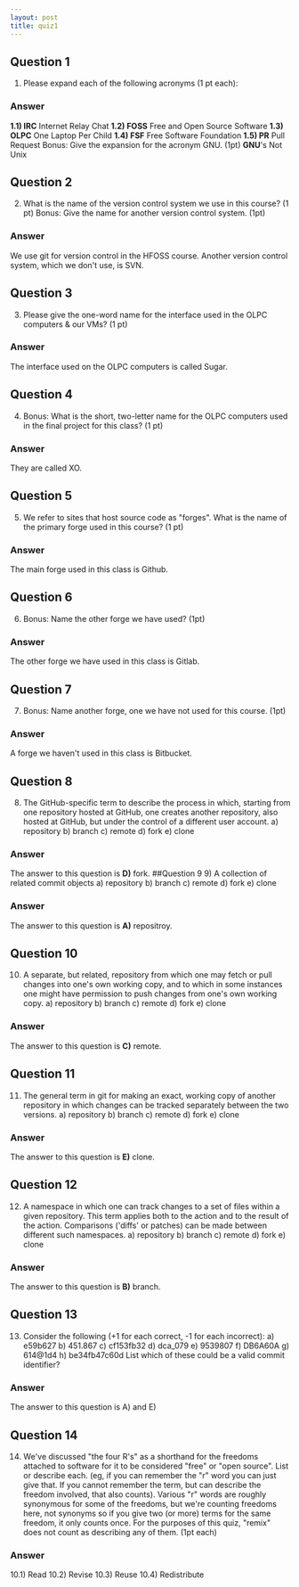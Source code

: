 ```yaml
---
layout: post
title: quiz1
---
```

## Question 1
1) Please expand each of the following acronyms (1 pt each):
### Answer
**1.1) IRC** Internet Relay Chat
**1.2) FOSS** Free and Open Source Software
**1.3) OLPC** One Laptop Per Child
**1.4) FSF** Free Software Foundation
**1.5) PR** Pull Request
Bonus: Give the expansion for the acronym GNU. (1pt)
**GNU**'s Not Unix
## Question 2
2) What is the name of the version control system we use in this course? (1 pt)
Bonus: Give the name for another version control system. (1pt)
### Answer
We use git for version control in the HFOSS course. Another version control system, which we don't use, is SVN.
## Question 3
3) Please give the one-word name for the interface used in the OLPC computers & our VMs? (1 pt)
### Answer
The interface used on the OLPC computers is called Sugar.
## Question 4
4) Bonus: What is the short, two-letter name for the OLPC computers used in the final project for this class? (1 pt)
### Answer
They are called XO.
## Question 5
5) We refer to sites that host source code as "forges". What is the name of the primary forge used in this course? (1 pt)
### Answer
The main forge used in this class is Github.
## Question 6
6) Bonus: Name the other forge we have used? (1pt)
### Answer
The other forge we have used in this class is Gitlab.
## Question 7
7) Bonus: Name another forge, one we have not used for this course. (1pt)
### Answer
A forge we haven't used in this class is Bitbucket.
## Question 8
8) The GitHub-specific term to describe the process in which, starting from one repository hosted at GitHub, one creates another repository, also hosted at GitHub, but under the control of a different user account.
a) repository b) branch c) remote d) fork e) clone
### Answer
The answer to this question is **D)** fork.
##Question 9
9) A collection of related commit objects
a) repository b) branch c) remote d) fork e) clone
### Answer
The answer to this question is **A)** repositroy.
## Question 10
10) A separate, but related, repository from which one may fetch or pull changes into one's own working copy, and to which in some instances one might have permission to push changes from one's own working copy.
a) repository b) branch c) remote d) fork e) clone
### Answer
The answer to this question is **C)** remote.
## Question 11
11) The general term in git for making an exact, working copy of another repository in which changes can be tracked separately between the two versions.
a) repository b) branch c) remote d) fork e) clone
### Answer
The answer to this question is **E)** clone.
## Question 12
12) A namespace in which one can track changes to a set of files within a given repository. This term applies both to the action and to the result of the action. Comparisons ('diffs' or patches) can be made between different such namespaces.
a) repository b) branch c) remote d) fork e) clone
### Answer
The answer to this question is **B)** branch.
## Question 13
13) Consider the following (+1 for each correct, -1 for each incorrect):
a) e59b627
b) 451.867
c) cf153fb32
d) dca_079
e) 9539807
f) DB6A60A
g) 614@1d4
h) be34fb47c60d
List which of these could be a valid commit identifier?
### Answer
The answer to this question is A) and E)
## Question 14
14) We've discussed "the four R's" as a shorthand for the freedoms attached to software for it to be considered "free" or "open source". List or describe each. (eg, if you can remember the "r" word you can just give that. If you cannot remember the term, but can describe the freedom involved, that also counts). Various "r" words are roughly synonymous for some of the freedoms, but we're counting freedoms here, not synonyms so if you give two (or more) terms for the same freedom, it only counts once. For the purposes of this quiz, "remix" does not count as describing any of them. (1pt each)
### Answer
10.1) Read
10.2) Revise 
10.3) Reuse
10.4) Redistribute